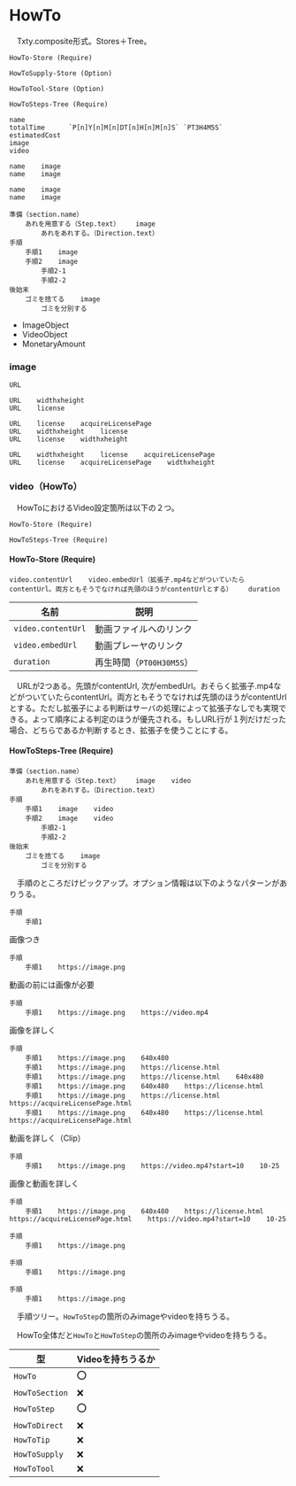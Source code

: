 # HowTo

　Txty.composite形式。Stores＋Tree。

```
HowTo-Store (Require)

HowToSupply-Store (Option)

HowToTool-Store (Option)

HowToSteps-Tree (Require)
```

```
name
totalTime      `P[n]Y[n]M[n]DT[n]H[n]M[n]S` `PT3H4M5S`
estimatedCost
image
video

name    image
name    image

name    image
name    image

準備（section.name）
    あれを用意する（Step.text）    image
        あれをあれする。（Direction.text）
手順
    手順1    image
    手順2    image
        手順2-1
        手順2-2
後始末
    ゴミを捨てる    image
        ゴミを分別する
```

* ImageObject
* VideoObject
* MonetaryAmount

### image

```
URL    
```
```
URL    widthxheight
URL    license
```
```
URL    license    acquireLicensePage
URL    widthxheight    license
URL    license    widthxheight
```
```
URL    widthxheight    license    acquireLicensePage
URL    license    acquireLicensePage    widthxheight
```

### video（HowTo）

　HowToにおけるVideo設定箇所は以下の２つ。

```
HowTo-Store (Require)

HowToSteps-Tree (Require)
```

#### HowTo-Store (Require)

```
video.contentUrl    video.embedUrl（拡張子.mp4などがついていたらcontentUrl。両方ともそうでなければ先頭のほうがcontentUrlとする）    duration
```

名前|説明
----|----
`video.contentUrl`|動画ファイルへのリンク
`video.embedUrl`|動画プレーヤのリンク
`duration`|再生時間（`PT00H30M5S`）

　URLが2つある。先頭がcontentUrl, 次がembedUrl。おそらく拡張子.mp4などがついていたらcontentUrl。両方ともそうでなければ先頭のほうがcontentUrlとする。ただし拡張子による判断はサーバの処理によって拡張子なしでも実現できる。よって順序による判定のほうが優先される。もしURL行が１列だけだった場合、どちらであるか判断するとき、拡張子を使うことにする。

#### HowToSteps-Tree (Require)

```
準備（section.name）
    あれを用意する（Step.text）    image    video
        あれをあれする。（Direction.text）
手順
    手順1    image    video
    手順2    image    video
        手順2-1
        手順2-2
後始末
    ゴミを捨てる    image
        ゴミを分別する

```

　手順のところだけピックアップ。オプション情報は以下のようなパターンがありうる。

```
手順
    手順1
```

画像つき
```
手順
    手順1    https://image.png
```

動画の前には画像が必要
```
手順
    手順1    https://image.png    https://video.mp4
```

画像を詳しく
```
手順
    手順1    https://image.png    640x480
    手順1    https://image.png    https://license.html
    手順1    https://image.png    https://license.html    640x480   
    手順1    https://image.png    640x480    https://license.html
    手順1    https://image.png    https://license.html    https://acquireLicensePage.html
    手順1    https://image.png    640x480    https://license.html    https://acquireLicensePage.html
```

動画を詳しく（Clip）
```
手順
    手順1    https://image.png    https://video.mp4?start=10    10-25
```

画像と動画を詳しく
```
手順
    手順1    https://image.png    640x480    https://license.html    https://acquireLicensePage.html    https://video.mp4?start=10    10-25
```


```
手順
    手順1    https://image.png    
```


```
手順
    手順1    https://image.png    
```


```
手順
    手順1    https://image.png    
```



　手順ツリー。`HowToStep`の箇所のみimageやvideoを持ちうる。


　HowTo全体だと`HowTo`と`HowToStep`の箇所のみimageやvideoを持ちうる。

型|Videoを持ちうるか
--|-----------------
`HowTo`|⭕
`HowToSection`|❌
`HowToStep`|⭕
`HowToDirect`|❌
`HowToTip`|❌
`HowToSupply`|❌
`HowToTool`|❌

